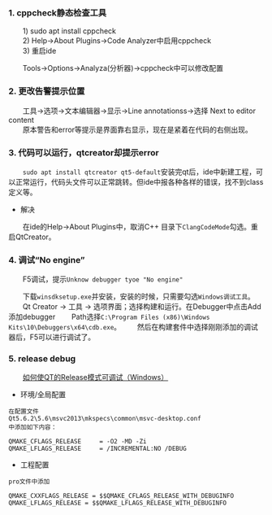 ### 1. cppcheck静态检查工具

&emsp;&emsp;1) sudo apt install cppcheck  
&emsp;&emsp;2) Help->About Plugins->Code Analyzer中启用cppcheck  
&emsp;&emsp;3) 重启ide

&emsp;&emsp;Tools->Options->Analyza(分析器)->cppcheck中可以修改配置

### 2. 更改告警提示位置

&emsp;&emsp;工具->选项->文本编辑器->显示->Line annotationss->选择 Next to editor content  
&emsp;&emsp;原本警告和error等提示是界面靠右显示，现在是紧着在代码的右侧出现。

### 3. 代码可以运行，qtcreator却提示error

&emsp;&emsp;```sudo apt install qtcreator qt5-default```安装完qt后，ide中新建工程，可以正常运行，代码头文件可以正常跳转。但ide中报各种各样的错误，找不到class定义等。

+ 解决

&emsp;&emsp;在ide的Help->About Plugins中，取消C++ 目录下```ClangCodeMode```勾选。重启QtCreator。

### 4. 调试“No engine”

&emsp;&emsp;F5调试，提示```Unknow debugger tyoe "No engine"```

&emsp;&emsp;下载```winsdksetup.exe```并安装，安装的时候，只需要勾选```Windows调试工具```。
&emsp;&emsp;Qt Creator -> 工具 -> 选项界面；选择构建和运行。在Debugger中点击Add添加debugger
&emsp;&emsp;Path选择```C:\Program Files (x86)\Windows Kits\10\Debuggers\x64\cdb.exe```。
&emsp;&emsp;然后在构建套件中选择刚刚添加的调试器后，F5可以进行调试了。

### 5. release debug

&emsp;&emsp;[如何使QT的Release模式可调试（Windows）](https://itas109.blog.csdn.net/article/details/83652387?spm=1001.2101.3001.6650.11&utm_medium=distribute.pc_relevant.none-task-blog-2%7Edefault%7EBlogCommendFromBaidu%7ERate-11-83652387-blog-85801003.pc_relevant_recovery_v2&depth_1-utm_source=distribute.pc_relevant.none-task-blog-2%7Edefault%7EBlogCommendFromBaidu%7ERate-11-83652387-blog-85801003.pc_relevant_recovery_v2&utm_relevant_index=18)

+ 环境/全局配置

```
在配置文件
Qt5.6.2\5.6\msvc2013\mkspecs\common\msvc-desktop.conf
中添加如下内容：

QMAKE_CFLAGS_RELEASE     = -O2 -MD -Zi
QMAKE_LFLAGS_RELEASE     = /INCREMENTAL:NO /DEBUG
```

+ 工程配置

```
pro文件中添加

QMAKE_CXXFLAGS_RELEASE = $$QMAKE_CFLAGS_RELEASE_WITH_DEBUGINFO
QMAKE_LFLAGS_RELEASE = $$QMAKE_LFLAGS_RELEASE_WITH_DEBUGINFO
```